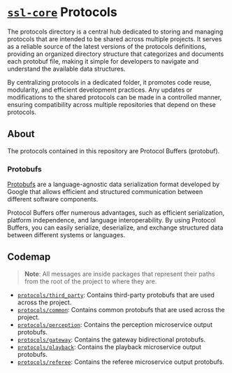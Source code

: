 # [`ssl-core`](https://github.com/robocin/ssl-core) Protocols

The protocols directory is a central hub dedicated to storing and managing protocols that are intended to be shared across multiple projects. It serves as a reliable source of the latest versions of the protocols definitions, providing an organized directory structure that categorizes and documents each protobuf file, making it simple for developers to navigate and understand the available data structures.

By centralizing protocols in a dedicated folder, it promotes code reuse, modularity, and efficient development practices. Any updates or modifications to the shared protocols can be made in a controlled manner, ensuring compatibility across multiple repositories that depend on these protocols.

## About

The protocols contained in this repository are Protocol Buffers (protobuf).

### Protobufs

[Protobufs](https://protobuf.dev) are a language-agnostic data serialization format developed by Google that allows  efficient and structured communication between different software components.

Protocol Buffers offer numerous advantages, such as efficient serialization, platform independence, and language interoperability. By using Protocol Buffers, you can easily serialize, deserialize, and exchange structured data between different systems or languages.

## Codemap

> **Note**: All messages are inside packages that represent their paths from the root of the project to where they are.

- [`protocols/third_party`](protocols/third_party/README.md): Contains third-party protobufs that are used across the project.
- [`protocols/common`](protocols/common/README.md): Contains common protobufs that are used across the project.
- [`protocols/perception`](protocols/perception/README.md): Contains the perception microservice output protobufs.
- [`protocols/gateway`](protocols/gateway/README.md): Contains the gateway bidirectional protobufs.
- [`protocols/playback`](protocols/playback/README.md): Contains the playback microservice output protobufs.
- [`protocols/referee`](protocols/referee/README.md): Contains the referee microservice output protobufs.

